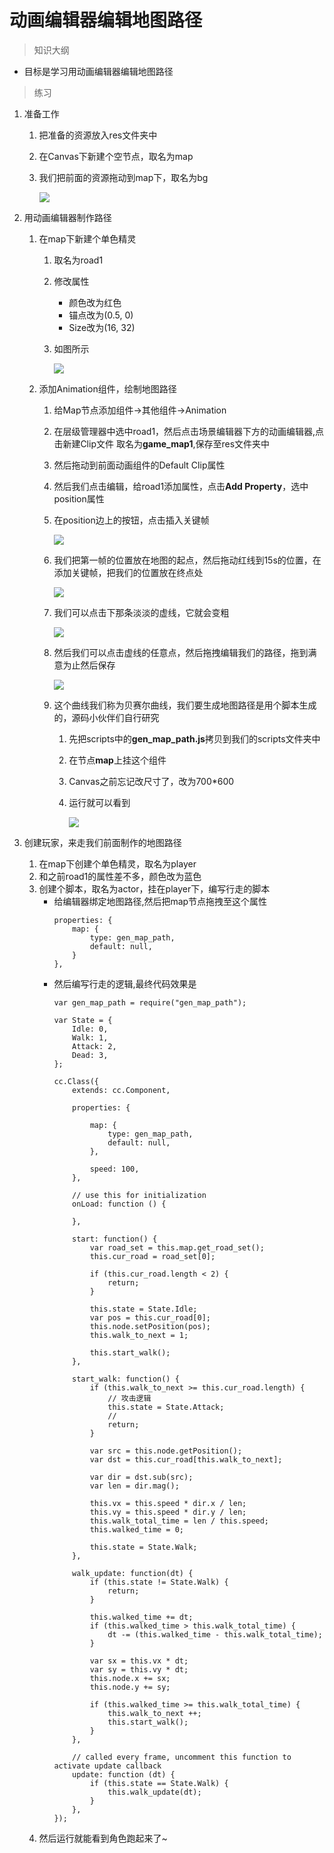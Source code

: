 # 动画编辑器编辑地图路径

> 知识大纲
* 目标是学习用动画编辑器编辑地图路径

> 练习
1. 准备工作
    1. 把准备的资源放入res文件夹中
    2. 在Canvas下新建个空节点，取名为map
    3. 我们把前面的资源拖动到map下，取名为bg
    
        ![](./images/准备工作.jpg)

2. 用动画编辑器制作路径
    1. 在map下新建个单色精灵
        1. 取名为road1
        2. 修改属性
            * 颜色改为红色
            * 锚点改为(0.5, 0)
            * Size改为(16, 32)
        3. 如图所示
            
            ![](./images/新建单色精灵.jpg)
                  
    2. 添加Animation组件，绘制地图路径  
        1. 给Map节点添加组件->其他组件->Animation 
        2. 在层级管理器中选中road1，然后点击场景编辑器下方的动画编辑器,点击新建Clip文件
            取名为**game_map1**,保存至res文件夹中
        3. 然后拖动到前面动画组件的Default Clip属性  
        4. 然后我们点击编辑，给road1添加属性，点击**Add Property**，选中position属性 
        5. 在position边上的按钮，点击插入关键帧
        
            ![](./images/点击插入关键帧.jpg) 
            
        6. 我们把第一帧的位置放在地图的起点，然后拖动红线到15s的位置，在添加关键帧，把我们的位置放在终点处              
        
            ![](./images/插入关键帧.jpg)
            
        7. 我们可以点击下那条淡淡的虚线，它就会变粗 
        
            ![](./images/变粗吧虚线.jpg)  
            
        8. 然后我们可以点击虚线的任意点，然后拖拽编辑我们的路径，拖到满意为止然后保存 
        
            ![](./images/拖拽编辑我们的地图路径.jpg)    
            
        9. 这个曲线我们称为贝赛尔曲线，我们要生成地图路径是用个脚本生成的，源码小伙伴们自行研究
            1. 先把scripts中的**gen_map_path.js**拷贝到我们的scripts文件夹中
            2. 在节点**map**上挂这个组件 
            3. Canvas之前忘记改尺寸了，改为700*600  
            4. 运行就可以看到
            
                ![](./images/生成地图路径.jpg)
            
3. 创建玩家，来走我们前面制作的地图路径
    1. 在map下创建个单色精灵，取名为player
    2. 和之前road1的属性差不多，颜色改为蓝色
    3. 创建个脚本，取名为actor，挂在player下，编写行走的脚本
        * 给编辑器绑定地图路径,然后把map节点拖拽至这个属性
            ```
            properties: {
                map: {
                    type: gen_map_path,
                    default: null,
                }
            },
            ```
        * 然后编写行走的逻辑,最终代码效果是
            ```
            var gen_map_path = require("gen_map_path");
            
            var State = {
                Idle: 0,
                Walk: 1,
                Attack: 2,
                Dead: 3,
            };
            
            cc.Class({
                extends: cc.Component,
            
                properties: {
            
                    map: {
                        type: gen_map_path,
                        default: null,
                    },
            
                    speed: 100,
                },
            
                // use this for initialization
                onLoad: function () {
                    
                },
            
                start: function() {
                    var road_set = this.map.get_road_set();
                    this.cur_road = road_set[0];
            
                    if (this.cur_road.length < 2) {
                        return;
                    } 
            
                    this.state = State.Idle;
                    var pos = this.cur_road[0];
                    this.node.setPosition(pos);
                    this.walk_to_next = 1;
            
                    this.start_walk();
                },
            
                start_walk: function() {
                    if (this.walk_to_next >= this.cur_road.length) {
                        // 攻击逻辑
                        this.state = State.Attack;
                        // 
                        return;
                    }
            
                    var src = this.node.getPosition();
                    var dst = this.cur_road[this.walk_to_next];
            
                    var dir = dst.sub(src);
                    var len = dir.mag();
            
                    this.vx = this.speed * dir.x / len;
                    this.vy = this.speed * dir.y / len;
                    this.walk_total_time = len / this.speed;
                    this.walked_time = 0;
            
                    this.state = State.Walk;
                }, 
            
                walk_update: function(dt) {
                    if (this.state != State.Walk) {
                        return;
                    }
            
                    this.walked_time += dt;
                    if (this.walked_time > this.walk_total_time) {
                        dt -= (this.walked_time - this.walk_total_time);
                    }
            
                    var sx = this.vx * dt;
                    var sy = this.vy * dt;
                    this.node.x += sx;
                    this.node.y += sy;
            
                    if (this.walked_time >= this.walk_total_time) {
                        this.walk_to_next ++;
                        this.start_walk();
                    }
                }, 
            
                // called every frame, uncomment this function to activate update callback
                update: function (dt) {
                    if (this.state == State.Walk) {
                        this.walk_update(dt);
                    }
                },
            });

            ```   
    4. 然后运行就能看到角色跑起来了~                  